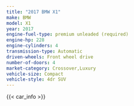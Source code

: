 ```yaml
---
title: "2017 BMW X1"
make: BMW
model: X1
year: 2017
engine-fuel-type: premium unleaded (required)
engine-hp: 228
engine-cylinders: 4
transmission-type: Automatic
driven-wheels: Front wheel drive
number-of-doors: 4
market-category: Crossover,Luxury
vehicle-size: Compact
vehicle-style: 4dr SUV
---
```


{{< car_info >}}

